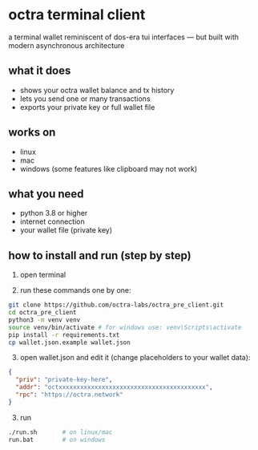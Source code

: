 # octra terminal client

a terminal wallet reminiscent of dos-era tui interfaces — but built with modern asynchronous architecture

## what it does

- shows your octra wallet balance and tx history  
- lets you send one or many transactions  
- exports your private key or full wallet file  

## works on

- linux  
- mac  
- windows (some features like clipboard may not work)

## what you need

- python 3.8 or higher  
- internet connection  
- your wallet file (private key)

## how to install and run (step by step)

1. open terminal  

2. run these commands one by one:

```bash
git clone https://github.com/octra-labs/octra_pre_client.git
cd octra_pre_client
python3 -m venv venv
source venv/bin/activate # for windows use: venv\Scripts\activate
pip install -r requirements.txt
cp wallet.json.example wallet.json
```

3. open wallet.json and edit it (change placeholders to your wallet data):

```json
{
  "priv": "private-key-here",
  "addr": "octxxxxxxxxxxxxxxxxxxxxxxxxxxxxxxxxxxxxxxxxx",
  "rpc": "https://octra.network"
}
```

3. run

```bash
./run.sh       # on linux/mac
run.bat        # on windows
```
